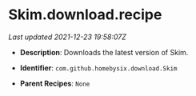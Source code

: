# Skim.download.recipe

_Last updated 2021-12-23 19:58:07Z_

- **Description**: Downloads the latest version of Skim.

- **Identifier**: `com.github.homebysix.download.Skim`

- **Parent Recipes**: `None`